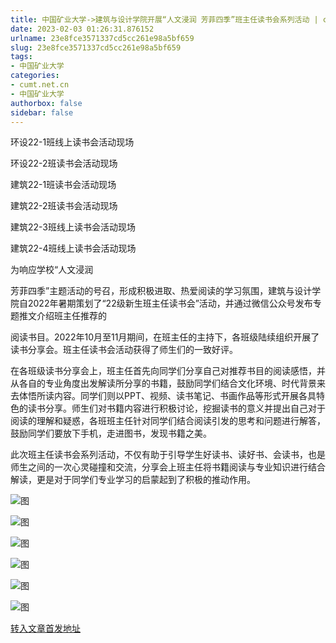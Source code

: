 ```yaml
---
title: 中国矿业大学->建筑与设计学院开展“人文浸润 芳菲四季”班主任读书会系列活动 | cumt.net.cn
date: 2023-02-03 01:26:31.876152
urlname: 23e8fce3571337cd5cc261e98a5bf659
slug: 23e8fce3571337cd5cc261e98a5bf659
tags: 
- 中国矿业大学
categories:
- cumt.net.cn
- 中国矿业大学
authorbox: false
sidebar: false
---
```

环设22-1班线上读书会活动现场

环设22-2班读书会活动现场

建筑22-1班读书会活动现场

建筑22-2班读书会活动现场

建筑22-3班线上读书会活动现场

建筑22-4班线上读书会活动现场

为响应学校“人文浸润

芳菲四季”主题活动的号召，形成积极进取、热爱阅读的学习氛围，建筑与设计学院自2022年暑期策划了“22级新生班主任读书会”活动，并通过微信公众号发布专题推文介绍班主任推荐的
<!--more-->
阅读书目。2022年10月至11月期间，在班主任的主持下，各班级陆续组织开展了读书分享会。班主任读书会活动获得了师生们的一致好评。

在各班级读书分享会上，班主任首先向同学们分享自己对推荐书目的阅读感悟，并从各自的专业角度出发解读所分享的书籍，鼓励同学们结合文化环境、时代背景来去体悟所读内容。同学们则以PPT、视频、读书笔记、书画作品等形式开展各具特色的读书分享。师生们对书籍内容进行积极讨论，挖掘读书的意义并提出自己对于阅读的理解和疑惑，各班班主任针对同学们结合阅读引发的思考和问题进行解答，鼓励同学们要放下手机，走进图书，发现书籍之美。

此次班主任读书会系列活动，不仅有助于引导学生好读书、读好书、会读书，也是师生之间的一次心灵碰撞和交流，分享会上班主任将书籍阅读与专业知识进行结合解读，更是对于同学们专业学习的启蒙起到了积极的推动作用。

![图](https://xwzx.cumt.edu.cn/_upload/article/images/d8/81/79531a5245db83d0b5a1417d12bd/8e5a118c-bd11-4adb-9d7f-f49d571cc588.png)

![图](https://xwzx.cumt.edu.cn/_upload/article/images/d8/81/79531a5245db83d0b5a1417d12bd/24563140-bf20-40e8-8f3a-87ea125cf059.png)

![图](https://xwzx.cumt.edu.cn/_upload/article/images/d8/81/79531a5245db83d0b5a1417d12bd/8c97b703-168c-4e8c-8b89-6375e058f2c3.png)

![图](https://xwzx.cumt.edu.cn/_upload/article/images/d8/81/79531a5245db83d0b5a1417d12bd/a1f82844-4afb-4a93-ae03-183ef6766fb9.png)

![图](https://xwzx.cumt.edu.cn/_upload/article/images/d8/81/79531a5245db83d0b5a1417d12bd/d38f148c-e8a9-4f2d-a095-07d4937b9344.png)

![图](https://xwzx.cumt.edu.cn/_upload/article/images/d8/81/79531a5245db83d0b5a1417d12bd/9ebdd297-f476-49ff-8194-7b619103fb31.png)

[转入文章首发地址](https://xwzx.cumt.edu.cn/bb/9c/c523a637852/page.htm)